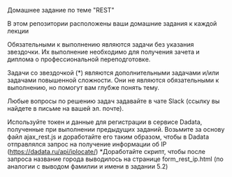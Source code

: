 Домашнее задание по теме "REST"

В этом репозитории расположены ваши домашние задания к каждой лекции

Обязательными к выполнению являются задачи без указания звездочки. Их выполнение необходимо для получения зачета и диплома о профессиональной переподготовке.

Задачи со звездочкой (*) являются дополнительными задачами и/или задачами повышенной сложности. Они не являются обязательными к выполнению, но помогут вам глубже понять тему.

Любые вопросы по решению задач задавайте в чате Slack (ссылку вы найдете в письме на вашей эл. почте).

Используйте токен и данные для регистрации в сервисе Dadata, полученные при выполнении предыдущих заданий.
Возьмите за основу файл ajax_rest.js и доработайте его таким образом, чтобы в Dadata отправлялся запрос на получение информации об IP (https://dadata.ru/api/iplocate/)
*Доработайте скрипт, чтобы после запроса название города выводилось на странице form_rest_ip.html (по аналогии с выводом фамилии и имени в задании 5.2)